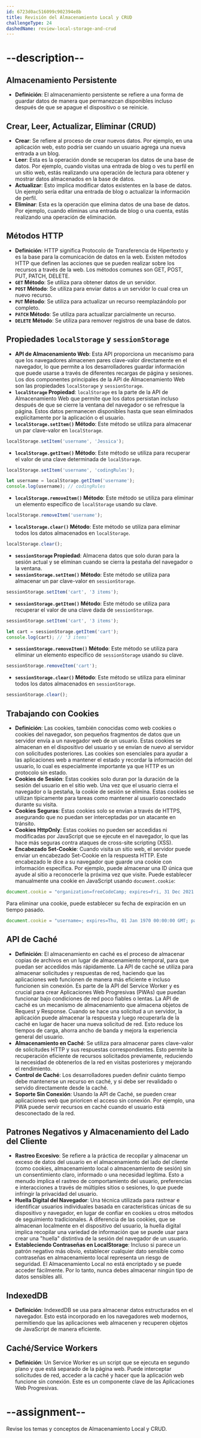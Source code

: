 ```yaml
---
id: 6723d0ac516099c902394e8b
title: Revisión del Almacenamiento Local y CRUD
challengeType: 24
dashedName: review-local-storage-and-crud
---
```


# --description--

## Almacenamiento Persistente

- **Definición**: El almacenamiento persistente se refiere a una forma de guardar datos de manera que permanezcan disponibles incluso después de que se apague el dispositivo o se reinicie.

## Crear, Leer, Actualizar, Eliminar (CRUD)

- **Crear**: Se refiere al proceso de crear nuevos datos. Por ejemplo, en una aplicación web, esto podría ser cuando un usuario agrega una nueva entrada a un blog.
- **Leer**: Esta es la operación donde se recuperan los datos de una base de datos. Por ejemplo, cuando visitas una entrada de blog o ves tu perfil en un sitio web, estás realizando una operación de lectura para obtener y mostrar datos almacenados en la base de datos.
- **Actualizar**: Esto implica modificar datos existentes en la base de datos. Un ejemplo sería editar una entrada de blog o actualizar la información de perfil.
- **Eliminar**: Esta es la operación que elimina datos de una base de datos. Por ejemplo, cuando eliminas una entrada de blog o una cuenta, estás realizando una operación de eliminación.

## Métodos HTTP

- **Definición**: HTTP significa Protocolo de Transferencia de Hipertexto y es la base para la comunicación de datos en la web. Existen métodos HTTP que definen las acciones que se pueden realizar sobre los recursos a través de la web. Los métodos comunes son GET, POST, PUT, PATCH, DELETE.
- **`GET` Método**: Se utiliza para obtener datos de un servidor.
- **`POST` Método**: Se utiliza para enviar datos a un servidor lo cual crea un nuevo recurso.
- **`PUT` Método**: Se utiliza para actualizar un recurso reemplazándolo por completo.
- **`PATCH` Método**: Se utiliza para actualizar parcialmente un recurso.
- **`DELETE` Método**: Se utiliza para remover registros de una base de datos.

## Propiedades `localStorage` y `sessionStorage`

- **API de Almacenamiento Web**: Esta API proporciona un mecanismo para que los navegadores almacenen pares clave-valor directamente en el navegador, lo que permite a los desarrolladores guardar información que puede usarse a través de diferentes recargas de página y sesiones. Los dos componentes principales de la API de Almacenamiento Web son las propiedades `localStorage` y `sessionStorage`.
- **`localStorage` Propiedad**: `localStorage` es la parte de la API de Almacenamiento Web que permite que los datos persistan incluso después de que se cierre la ventana del navegador o se refresque la página. Estos datos permanecen disponibles hasta que sean eliminados explícitamente por la aplicación o el usuario.
- **`localStorage.setItem()` Método**: Este método se utiliza para almacenar un par clave-valor en `localStorage`.

```js
localStorage.setItem('username', 'Jessica');
```

- **`localStorage.getItem()` Método**: Este método se utiliza para recuperar el valor de una clave determinada de `localStorage`.

```js
localStorage.setItem('username', 'codingRules');

let username = localStorage.getItem('username');
console.log(username); // codingRules
```

- **`localStorage.removeItem()` Método**: Este método se utiliza para eliminar un elemento específico de `localStorage` usando su clave.

```js
localStorage.removeItem('username');
```

- **`localStorage.clear()` Método**: Este método se utiliza para eliminar todos los datos almacenados en `localStorage`.

```js
localStorage.clear();
```

- **`sessionStorage` Propiedad**: Almacena datos que solo duran para la sesión actual y se eliminan cuando se cierra la pestaña del navegador o la ventana.
- **`sessionStorage.setItem()` Método**: Este método se utiliza para almacenar un par clave-valor en `sessionStorage`.

```js
sessionStorage.setItem('cart', '3 items');
```

- **`sessionStorage.getItem()` Método**: Este método se utiliza para recuperar el valor de una clave dada de `sessionStorage`.

```js
sessionStorage.setItem('cart', '3 items');

let cart = sessionStorage.getItem('cart');
console.log(cart); // '3 items'
```

- **`sessionStorage.removeItem()` Método**: Este método se utiliza para eliminar un elemento específico de `sessionStorage` usando su clave.

```js
sessionStorage.removeItem('cart');
```

- **`sessionStorage.clear()` Método**: Este método se utiliza para eliminar todos los datos almacenados en `sessionStorage`.

```js
sessionStorage.clear();
```

## Trabajando con Cookies

- **Definición**: Las cookies, también conocidas como web cookies o cookies del navegador, son pequeños fragmentos de datos que un servidor envía a un navegador web de un usuario. Estas cookies se almacenan en el dispositivo del usuario y se envían de nuevo al servidor con solicitudes posteriores. Las cookies son esenciales para ayudar a las aplicaciones web a mantener el estado y recordar la información del usuario, lo cual es especialmente importante ya que HTTP es un protocolo sin estado.
- **Cookies de Sesión**: Estas cookies solo duran por la duración de la sesión del usuario en el sitio web. Una vez que el usuario cierra el navegador o la pestaña, la cookie de sesión se elimina. Estas cookies se utilizan típicamente para tareas como mantener al usuario conectado durante su visita.
- **Cookies Seguras**: Estas cookies solo se envían a través de HTTPS, asegurando que no puedan ser interceptadas por un atacante en tránsito.
- **Cookies HttpOnly**: Estas cookies no pueden ser accedidas ni modificadas por JavaScript que se ejecute en el navegador, lo que las hace más seguras contra ataques de cross-site scripting (XSS).
- **Encabezado Set-Cookie**: Cuando visita un sitio web, el servidor puede enviar un encabezado Set-Cookie en la respuesta HTTP. Este encabezado le dice a su navegador que guarde una cookie con información específica. Por ejemplo, puede almacenar una ID única que ayude al sitio a reconocerle la próxima vez que visite. Puede establecer manualmente una cookie en JavaScript usando `document.cookie`:

```js
document.cookie = "organization=freeCodeCamp; expires=Fri, 31 Dec 2021 23:59:59 GMT; path=/";
```

Para eliminar una cookie, puede establecer su fecha de expiración en un tiempo pasado.

```js
document.cookie = "username=; expires=Thu, 01 Jan 1970 00:00:00 GMT; path=/";
```

## API de Caché

- **Definición**: El almacenamiento en caché es el proceso de almacenar copias de archivos en un lugar de almacenamiento temporal, para que puedan ser accedidos más rápidamente.  La API de caché se utiliza para almacenar solicitudes y respuestas de red, haciendo que las aplicaciones web funcionen de manera más eficiente e incluso funcionen sin conexión. Es parte de la API del Service Worker y es crucial para crear Aplicaciones Web Progresivas (PWAs) que puedan funcionar bajo condiciones de red poco fiables o lentas. La API de caché es un mecanismo de almacenamiento que almacena objetos de Request y Response. Cuando se hace una solicitud a un servidor, la aplicación puede almacenar la respuesta y luego recuperarla de la caché en lugar de hacer una nueva solicitud de red. Esto reduce los tiempos de carga, ahorra ancho de banda y mejora la experiencia general del usuario.
- **Almacenamiento en Caché**: Se utiliza para almacenar pares clave-valor de solicitudes HTTP y sus respuestas correspondientes. Esto permite la recuperación eficiente de recursos solicitados previamente, reduciendo la necesidad de obtenerlos de la red en visitas posteriores y mejorando el rendimiento.
- **Control de Caché**: Los desarrolladores pueden definir cuánto tiempo debe mantenerse un recurso en caché, y si debe ser revalidado o servido directamente desde la caché.
- **Soporte Sin Conexión**: Usando la API de Caché, se pueden crear aplicaciones web que prioricen el acceso sin conexión. Por ejemplo, una PWA puede servir recursos en caché cuando el usuario está desconectado de la red.

## Patrones Negativos y Almacenamiento del Lado del Cliente

- **Rastreo Excesivo**: Se refiere a la práctica de recopilar y almacenar un exceso de datos del usuario en el almacenamiento del lado del cliente (como cookies, almacenamiento local o almacenamiento de sesión) sin un consentimiento claro, informado o una necesidad legítima. Esto a menudo implica el rastreo de comportamiento del usuario, preferencias e interacciones a través de múltiples sitios o sesiones, lo que puede infringir la privacidad del usuario.
- **Huella Digital del Navegador**: Una técnica utilizada para rastrear e identificar usuarios individuales basada en características únicas de su dispositivo y navegador, en lugar de confiar en cookies u otros métodos de seguimiento tradicionales. A diferencia de las cookies, que se almacenan localmente en el dispositivo del usuario, la huella digital implica recopilar una variedad de información que se puede usar para crear una "huella" distintiva de la sesión del navegador de un usuario.
- **Estableciendo Contraseñas en LocalStorage**: Incluso si parece un patrón negativo más obvio, establecer cualquier dato sensible como contraseñas en almacenamiento local representa un riesgo de seguridad. El Almacenamiento Local no está encriptado y se puede acceder fácilmente. Por lo tanto, nunca debes almacenar ningún tipo de datos sensibles allí.

## IndexedDB

- **Definición**: IndexedDB se usa para almacenar datos estructurados en el navegador. Esto está incorporado en los navegadores web modernos, permitiendo que las aplicaciones web almacenen y recuperen objetos de JavaScript de manera eficiente.

## Caché/Service Workers

- **Definición**: Un Service Worker es un script que se ejecuta en segundo plano y que está separado de la página web. Puede interceptar solicitudes de red, acceder a la caché y hacer que la aplicación web funcione sin conexión. Este es un componente clave de las Aplicaciones Web Progresivas.

# --assignment--

Revise los temas y conceptos de Almacenamiento Local y CRUD.
